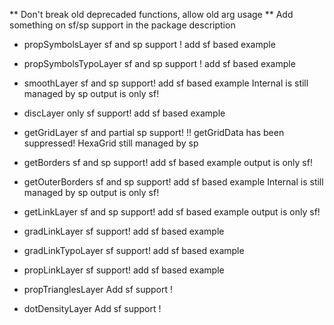 ** Don't break old deprecaded functions, allow old arg usage
** Add something on sf/sp support in the package description

* propSymbolsLayer
sf and sp support !
add sf based example

* propSymbolsTypoLayer
sf and sp support !
add sf based example

* smoothLayer
sf and sp support!
add sf based example
Internal is still managed by sp
output is only sf!

* discLayer
only sf support!
add sf based example

* getGridLayer
sf and partial sp support!
!! getGridData has been suppressed!
HexaGrid still managed by sp

* getBorders
sf and sp support!
add sf based example
output is only sf!

* getOuterBorders
sf and sp support!
add sf based example
Internal is still managed by sp
output is only sf!

* getLinkLayer
sf and sp support!
add sf based example
output is only sf!

* gradLinkLayer
sf support!
add sf based example

* gradLinkTypoLayer
sf support!
add sf based example

* propLinkLayer
sf support!
add sf based example

* propTrianglesLayer
Add sf support !

* dotDensityLayer
Add sf support !
